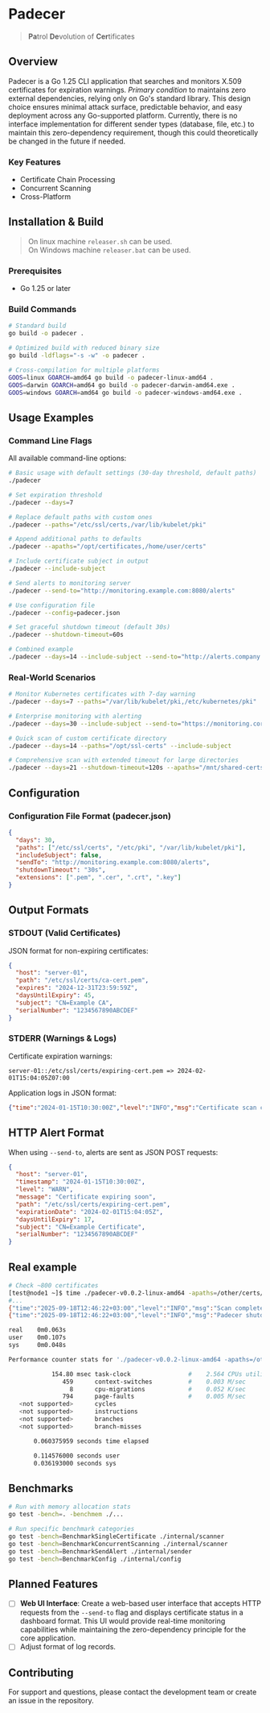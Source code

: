 # Padecer
> **Pa**trol **De**volution of **Cer**tificates

## Overview
Padecer is a Go 1.25 CLI application that searches and monitors X.509 certificates for expiration warnings. *Primary condition* to maintains zero external dependencies, relying only on Go's standard library. This design choice ensures minimal attack surface, predictable behavior, and easy deployment across any Go-supported platform. Currently, there is no interface implementation for different sender types (database, file, etc.) to maintain this zero-dependency requirement, though this could theoretically be changed in the future if needed.

### Key Features
- Certificate Chain Processing
- Concurrent Scanning
- Cross-Platform

## Installation & Build
>On linux machine `releaser.sh` can be used.<br>
>On Windows machine `releaser.bat` can be used.
### Prerequisites
- Go 1.25 or later

### Build Commands

```bash
# Standard build
go build -o padecer .

# Optimized build with reduced binary size
go build -ldflags="-s -w" -o padecer .

# Cross-compilation for multiple platforms
GOOS=linux GOARCH=amd64 go build -o padecer-linux-amd64 .
GOOS=darwin GOARCH=amd64 go build -o padecer-darwin-amd64.exe .
GOOS=windows GOARCH=amd64 go build -o padecer-windows-amd64.exe .
```

## Usage Examples
### Command Line Flags
All available command-line options:

```bash
# Basic usage with default settings (30-day threshold, default paths)
./padecer

# Set expiration threshold
./padecer --days=7

# Replace default paths with custom ones
./padecer --paths="/etc/ssl/certs,/var/lib/kubelet/pki"

# Append additional paths to defaults
./padecer --apaths="/opt/certificates,/home/user/certs"

# Include certificate subject in output
./padecer --include-subject

# Send alerts to monitoring server
./padecer --send-to="http://monitoring.example.com:8080/alerts"

# Use configuration file
./padecer --config=padecer.json

# Set graceful shutdown timeout (default 30s)
./padecer --shutdown-timeout=60s

# Combined example
./padecer --days=14 --include-subject --send-to="http://alerts.company.com/webhook" --apaths="/custom/certs"
```

### Real-World Scenarios

```bash
# Monitor Kubernetes certificates with 7-day warning
./padecer --days=7 --paths="/var/lib/kubelet/pki,/etc/kubernetes/pki"

# Enterprise monitoring with alerting
./padecer --days=30 --include-subject --send-to="https://monitoring.corp.com/api/alerts"

# Quick scan of custom certificate directory
./padecer --days=14 --paths="/opt/ssl-certs" --include-subject

# Comprehensive scan with extended timeout for large directories
./padecer --days=21 --shutdown-timeout=120s --apaths="/mnt/shared-certs,/backup/ssl"
```

## Configuration

### Configuration File Format (padecer.json)
```json
{
  "days": 30,
  "paths": ["/etc/ssl/certs", "/etc/pki", "/var/lib/kubelet/pki"],
  "includeSubject": false,
  "sendTo": "http://monitoring.example.com:8080/alerts",
  "shutdownTimeout": "30s",
  "extensions": [".pem", ".cer", ".crt", ".key"]
}
```

## Output Formats
### STDOUT (Valid Certificates)
JSON format for non-expiring certificates:

```json
{
  "host": "server-01",
  "path": "/etc/ssl/certs/ca-cert.pem",
  "expires": "2024-12-31T23:59:59Z",
  "daysUntilExpiry": 45,
  "subject": "CN=Example CA",
  "serialNumber": "1234567890ABCDEF"
}
```

### STDERR (Warnings & Logs)
Certificate expiration warnings:

```
server-01::/etc/ssl/certs/expiring-cert.pem => 2024-02-01T15:04:05Z07:00
```

Application logs in JSON format:
```json
{"time":"2024-01-15T10:30:00Z","level":"INFO","msg":"Certificate scan configuration","host":"server-01","date":"2024-01-15","days_threshold":30}
```

## HTTP Alert Format

When using `--send-to`, alerts are sent as JSON POST requests:

```json
{
  "host": "server-01",
  "timestamp": "2024-01-15T10:30:00Z",
  "level": "WARN",
  "message": "Certificate expiring soon",
  "path": "/etc/ssl/certs/expiring-cert.pem",
  "expirationDate": "2024-02-01T15:04:05Z",
  "daysUntilExpiry": 17,
  "subject": "CN=Example Certificate",
  "serialNumber": "1234567890ABCDEF"
}
``` 

## Real example

```bash
# Check ~800 certificates
[test@node1 ~]$ time ./padecer-v0.0.2-linux-amd64 -apaths=/other/certs/
#...
{"time":"2025-09-18T12:46:22+03:00","level":"INFO","msg":"Scan completed","host":"node1.com","date":"2025-09-18","processed":812,"warnings":0,"errors":20}
{"time":"2025-09-18T12:46:22+03:00","level":"INFO","msg":"Padecer shutdown completed","host":"node1.com","date":"2025-09-18"}

real    0m0.063s
user    0m0.107s
sys     0m0.048s
```

```bash
Performance counter stats for './padecer-v0.0.2-linux-amd64 -apaths=/other/certs/':

            154.80 msec task-clock                #    2.564 CPUs utilized
               459      context-switches          #    0.003 M/sec
                 8      cpu-migrations            #    0.052 K/sec
               794      page-faults               #    0.005 M/sec
   <not supported>      cycles
   <not supported>      instructions
   <not supported>      branches
   <not supported>      branch-misses

       0.060375959 seconds time elapsed

       0.114576000 seconds user
       0.036193000 seconds sys

```

## Benchmarks

```bash
# Run with memory allocation stats
go test -bench=. -benchmem ./...

# Run specific benchmark categories
go test -bench=BenchmarkSingleCertificate ./internal/scanner
go test -bench=BenchmarkConcurrentScanning ./internal/scanner
go test -bench=BenchmarkSendAlert ./internal/sender
go test -bench=BenchmarkConfig ./internal/config
```

## Planned Features
- [ ] **Web UI Interface**: Create a web-based user interface that accepts HTTP requests from the `--send-to` flag and displays certificate status in a dashboard format. This UI would provide real-time monitoring capabilities while maintaining the zero-dependency principle for the core application.
- [ ] Adjust format of log records.

## Contributing
For support and questions, please contact the development team or create an issue in the repository.